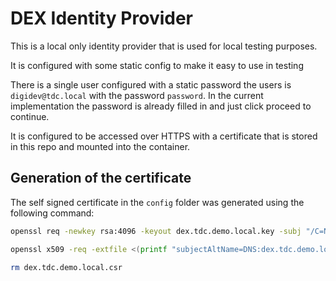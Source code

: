 # DEX Identity Provider

This is a local only identity provider that is used for local testing purposes.

It is configured with some static config to make it easy to use in testing

There is a single user configured with a static password the users is `digidev@tdc.local` with the password `password`.
In the current implementation the password is already filled in and just click proceed to continue.

It is configured to be accessed over HTTPS with a certificate that is stored in this repo and mounted into the container.

## Generation of the certificate

The self signed certificate in the `config` folder was generated using the following command:

```bash
openssl req -newkey rsa:4096 -keyout dex.tdc.demo.local.key -subj "/C=NL/ST=TdcDemoEnvoy/L=TdcDemoEnvoy/O=TdcDemoEnvoy Name/OU=Org/CN=dex.tdc.demo.local" -nodes -reqexts SAN -config <(cat /etc/ssl/openssl.cnf <(printf "\n[SAN]\nsubjectAltName=DNS:dex.tdc.demo.local")) -out dex.tdc.demo.local.csr

openssl x509 -req -extfile <(printf "subjectAltName=DNS:dex.tdc.demo.local") -days 365 -in dex.tdc.demo.local.csr -CA ../../router/ssl/cert.crt -CAkey ../../router/ssl/cert.key -CAcreateserial -out dex.tdc.demo.local.crt

rm dex.tdc.demo.local.csr
```
